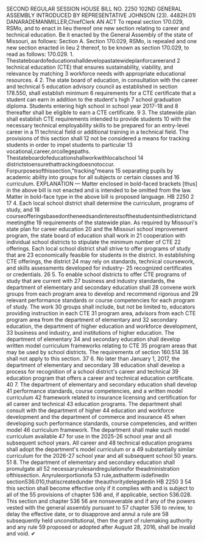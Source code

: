 SECOND REGULAR SESSION
HOUSE BILL NO. 2250
102ND GENERAL ASSEMBLY
INTRODUCED BY REPRESENTATIVE JOHNSON (23).
4482H.01I DANARADEMANMILLER,ChiefClerk
AN ACT
To repeal section 170.029, RSMo, and to enact in lieu thereof one new section relating to
career and technical education.
Be it enacted by the General Assembly of the state of Missouri, as follows:
Section A. Section 170.029, RSMo, is repealed and one new section enacted in lieu
2 thereof, to be known as section 170.029, to read as follows:
170.029. 1. Thestateboardofeducationshalldevelopastatewideplanforcareerand
2 technical education (CTE) that ensures sustainability, viability, and relevance by matching
3 workforce needs with appropriate educational resources.
4 2. The state board of education, in consultation with the career and technical
5 education advisory council as established in section 178.550, shall establish minimum
6 requirements for a CTE certificate that a student can earn in addition to the student's high
7 school graduation diploma. Students entering high school in school year 2017-18 and
8 thereafter shall be eligible to earn a CTE certificate.
9 3. The statewide plan shall establish CTE requirements intended to provide students
10 with the necessary technical employability skills to be prepared for an entry-level career in a
11 technical field or additional training in a technical field. The provisions of this section shall
12 not be considered a means for tracking students in order to impel students to particular
13 vocational,career,orcollegepaths. Thestateboardofeducationshallworkwithlocalschool
14 districtstoensurethattrackingdoesnotoccur. Forpurposesofthissection,"tracking"means
15 separating pupils by academic ability into groups for all subjects or certain classes and
16 curriculum.
EXPLANATION — Matter enclosed in bold-faced brackets [thus] in the above bill is not enacted and is
intended to be omitted from the law. Matter in bold-face type in the above bill is proposed language.
HB 2250 2
17 4. Each local school district shall determine the curriculum, programs of study, and
18 courseofferingsbasedontheneedsandinterestsofthestudentsinthedistrictandmeetingthe
19 requirements of the statewide plan. As required by Missouri's state plan for career education
20 and the Missouri school improvement program, the state board of education shall work in
21 cooperation with individual school districts to stipulate the minimum number of CTE
22 offerings. Each local school district shall strive to offer programs of study that are
23 economically feasible for students in the district. In establishing CTE offerings, the district
24 may rely on standards, technical coursework, and skills assessments developed for industry-
25 recognized certificates or credentials.
26 5. To enable school districts to offer CTE programs of study that are current with
27 business and industry standards, the department of elementary and secondary education shall
28 convene work groups from each program area to develop and recommend rigorous and
29 relevant performance standards or course competencies for each program of study. The work
30 groups shall include, but not be limited to, educators providing instruction in each CTE
31 program area, advisors from each CTE program area from the department of elementary and
32 secondary education, the department of higher education and workforce development,
33 business and industry, and institutions of higher education. The department of elementary
34 and secondary education shall develop written model curriculum frameworks relating to CTE
35 program areas that may be used by school districts. The requirements of section 160.514
36 shall not apply to this section.
37 6. No later than January 1, 2017, the department of elementary and secondary
38 education shall develop a process for recognition of a school district's career and technical
39 education program that offers a career and technical education certificate.
40 7. The department of elementary and secondary education shall develop
41 performance standards, course competencies, and a written model curriculum
42 framework related to insurance licensing and certification for all career and technical
43 education programs. The department shall consult with the department of higher
44 education and workforce development and the department of commerce and insurance
45 when developing such performance standards, course competencies, and written model
46 curriculum framework. The department shall make such model curriculum available
47 for use in the 2025-26 school year and all subsequent school years. All career and
48 technical education programs shall adopt the department's model curriculum or a
49 substantially similar curriculum for the 2026-27 school year and all subsequent school
50 years.
51 8. The department of elementary and secondary education shall promulgate all
52 necessaryrulesandregulationsfor theadministration ofthissection. Anyruleorportionofa
53 rule,asthatterm isdefinedin section536.010,thatiscreatedunder theauthoritydelegatedin
HB 2250 3
54 this section shall become effective only if it complies with and is subject to all of the
55 provisions of chapter 536 and, if applicable, section 536.028. This section and chapter 536
56 are nonseverable and if any of the powers vested with the general assembly pursuant to
57 chapter 536 to review, to delay the effective date, or to disapprove and annul a rule are
58 subsequently held unconstitutional, then the grant of rulemaking authority and any rule
59 proposed or adopted after August 28, 2016, shall be invalid and void.
✔